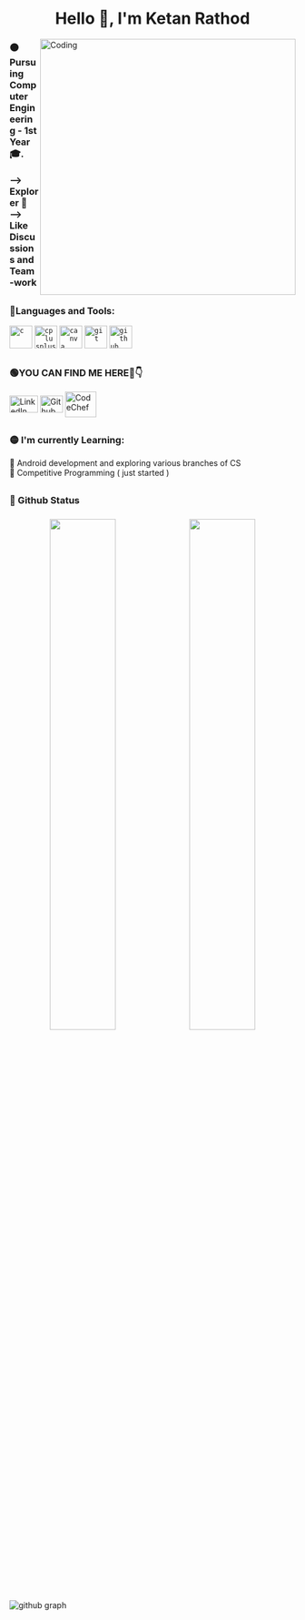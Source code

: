 
<h1 align="center">Hello 👋, I'm Ketan Rathod</h1>
<!-- //<img src="https://badges.pufler.dev/visits/ketanrtd713/Ketan_Rathod" alt="number of visits"> -->
<img align="right" alt="Coding" width="450" src="https://raw.githubusercontent.com/pritmanvar/pritmanvar/3d97b6f2b52c980dcf2b373fe6fcc8afbdd8c5ce/gif/Coding%20_Monochromatic.svg">

<h3 align = "left">🟠Pursuing Computer Engineering - 1st Year🎓.<br><br>
--> Explorer 🌈<br> --> Like Discussions and Team-work</h3>
<h2></h2>
<h3 align="left">🔴Languages and Tools:</h3>
<p align="left"> 
<code><img src="https://github.com/pritmanvar/pritmanvar/blob/main/tools/c.png?raw=true" alt="c" width="40" height="40"/></code> 
<code><img src="https://github.com/pritmanvar/pritmanvar/blob/main/tools/c++.png?raw=true" alt="cplusplus" width="40" height="40"/></code> 
<code><img src="https://github.com/pritmanvar/pritmanvar/blob/main/tools/canva.png?raw=true" alt="canva" width="40" height="40"/></code> 
<code><img src="https://github.com/pritmanvar/pritmanvar/blob/main/tools/git.png?raw=true" alt="git" width="40" height="40"/></code>
<code><img height="40" width="40" src="https://github.com/pritmanvar/pritmanvar/blob/main/tools/github.png?raw=true" alt="github" width="40" height="40"/></code></p>


<h2></h2>
<h3 align="left">🟢YOU CAN FIND ME HERE🤩👇</h3>

<p align="left">
<a href="https://www.linkedin.com/in/ketan-rathod-a8aa3019b/" target="blank"><img align="center" src="https://github.com/pritmanvar/pritmanvar/blob/main/platforms/linkedIn.png?raw=true" alt="LinkedIn" height="30" width="50" /></a>
<a href="https://github.com/ketanrtd713" target="blank"><img align="center" src="https://github.com/pritmanvar/pritmanvar/blob/main/platforms/github.png?raw=true" alt="Github" height="30" width="40" /></a>
<a href="https://www.codechef.com/users/ketanrathod713" target="blank"><img align="center" src="https://github.com/pritmanvar/pritmanvar/blob/main/platforms/codechef.png?raw=true" alt="CodeChef" height="45" width="55" /></a>
</p>

<h2></h2>
<h3 align="left">🟡 I'm currently Learning:</h3> 
 🚀 Android development and exploring various branches of CS<br>
 🚀 Competitive Programming ( just started )<br>
 <h2></h2>
<h3 align="left"> 🔵 Github Status  <h3> 

<div align="center">
  <img width="48%" src="https://github-readme-stats.vercel.app/api?username=ketanrtd713&theme=radical&show_icons=true" />
  <img width="48%" src="https://github-readme-streak-stats.herokuapp.com/?user=ketanrtd713&theme=radical&show_icons=true" />
</div>
  <h2></h2>

 ![github graph](https://activity-graph.herokuapp.com/graph?username=ketanrtd713&theme=react-dark&hide_border=true)
<br>
